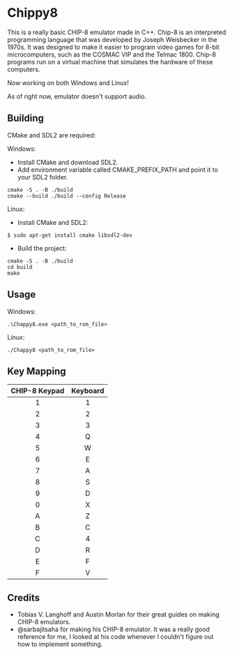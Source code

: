 # Chippy8

This is a really basic CHIP-8 emulator made in C++. Chip-8 is an interpreted programming language that was developed by Joseph Weisbecker in the 1970s. It was designed to make it easier to program video games for 8-bit microcomputers, such as the COSMAC VIP and the Telmac 1800. Chip-8 programs run on a virtual machine that simulates the hardware of these computers.

Now working on both Windows and Linux!

As of right now, emulator doesn't support audio.

## Building

CMake and SDL2 are required:

Windows:
* Install CMake and download SDL2.
* Add environment variable called CMAKE_PREFIX_PATH and point it to your SDL2 folder.
```
cmake -S . -B ./build
cmake --build ./build --config Release
```

Linux:
* Install CMake and SDL2:
```
$ sudo apt-get install cmake libsdl2-dev
```
* Build the project:
```
cmake -S . -B ./build
cd build
make
```

## Usage

Windows:
```
.\Chappy8.exe <path_to_rom_file>
```

Linux:
```
./Chappy8 <path_to_rom_file>
```

## Key Mapping

| CHIP-8 Keypad | Keyboard |
|:-------------:|:--------:|
|       1       |     1    |
|       2       |     2    |
|       3       |     3    |
|       4       |     Q    |
|       5       |     W    |
|       6       |     E    |
|       7       |     A    |
|       8       |     S    |
|       9       |     D    |
|       0       |     X    |
|       A       |     Z    |
|       B       |     C    |
|       C       |     4    |
|       D       |     R    |
|       E       |     F    |
|       F       |     V    |

## Credits

* Tobias V. Langhoff and Austin Morlan for their great guides on making CHIP-8 emulators.
* @sarbajitsaha for making his CHIP-8 emulator. It was a really good reference for me, I looked at his code whenever I couldn't figure out how to implement something.